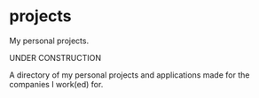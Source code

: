 # projects
My personal projects.

UNDER CONSTRUCTION

A directory of my personal projects and applications made for the companies I work(ed) for.

